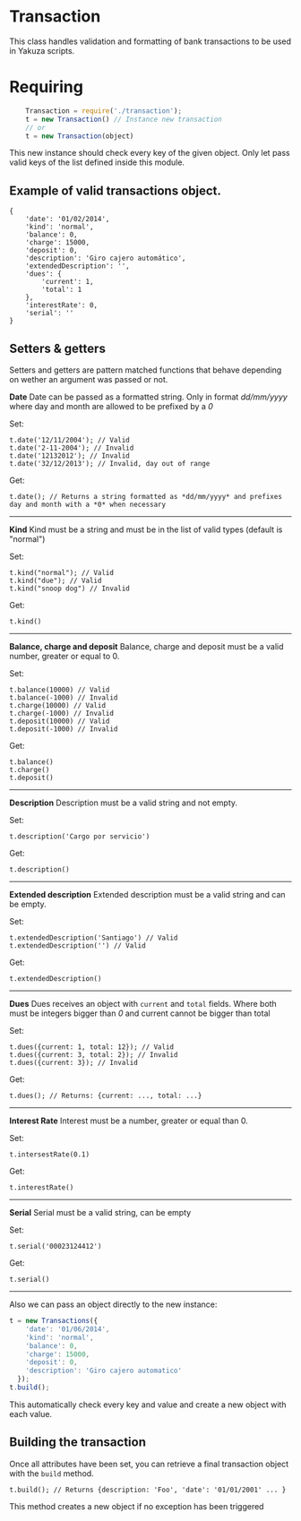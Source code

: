 Transaction
===========

This class handles validation and formatting of bank transactions to be used in Yakuza scripts.

Requiring
=========
```javascript
    Transaction = require('./transaction');
    t = new Transaction() // Instance new transaction
    // or
    t = new Transaction(object)
```

This new instance should check every key of the given object. Only let pass valid keys of the list defined inside this module.

Example of valid transactions object.
-----------------
```
{
    'date': '01/02/2014',
    'kind': 'normal',
    'balance': 0,
    'charge': 15000,
    'deposit': 0,
    'description': 'Giro cajero automático',
    'extendedDescription': '',
    'dues': {
        'current': 1,
        'total': 1
    },
    'interestRate': 0,
    'serial': ''
}
```
Setters & getters
-----------------
Setters and getters are pattern matched functions that behave depending on wether an
argument was passed or not.

**Date**
Date can be passed as a formatted string.
Only in format *dd/mm/yyyy* where day and month are allowed to be prefixed by a *0*

Set:

    t.date('12/11/2004'); // Valid
    t.date('2-11-2004'); // Invalid
    t.date('12132012'); // Invalid
    t.date('32/12/2013'); // Invalid, day out of range

Get:

    t.date(); // Returns a string formatted as *dd/mm/yyyy* and prefixes day and month with a *0* when necessary
---
**Kind**
Kind must be a string and must be in the list of valid types (default is "normal")

Set:

    t.kind("normal"); // Valid
    t.kind("due"); // Valid
    t.kind("snoop dog") // Invalid

Get:

    t.kind()
---
**Balance, charge and deposit**
Balance, charge and deposit must be a valid number, greater or equal to 0.

Set:

    t.balance(10000) // Valid
    t.balance(-1000) // Invalid
    t.charge(10000) // Valid
    t.charge(-1000) // Invalid
    t.deposit(10000) // Valid
    t.deposit(-1000) // Invalid

Get:

	t.balance()
	t.charge()
	t.deposit()
---
**Description**
Description must be a valid string and not empty.

Set:

	t.description('Cargo por servicio')

Get:

	t.description()
---
**Extended description**
Extended description must be a valid string and can be empty.

Set:

	t.extendedDescription('Santiago') // Valid
	t.extendedDescription('') // Valid

Get:

	t.extendedDescription()
---
**Dues**
Dues receives an object with `current` and `total` fields. Where both must be integers bigger than *0* and current cannot be bigger than total

Set:

    t.dues({current: 1, total: 12}); // Valid
    t.dues({current: 3, total: 2}); // Invalid
    t.dues({current: 3}); // Invalid

Get:

    t.dues(); // Returns: {current: ..., total: ...}
---
**Interest Rate**
Interest must be a number, greater or equal than 0.

Set:

	t.intersestRate(0.1)

Get:

	t.interestRate()
---
**Serial**
Serial must be a valid string, can be empty

Set:

	t.serial('00023124412')

Get:

	t.serial()
---
Also we can pass an object directly to the new instance:

```javascript
t = new Transactions({
    'date': '01/06/2014',
    'kind': 'normal',
    'balance': 0,
    'charge': 15000,
    'deposit': 0,
    'description': 'Giro cajero automatico'
  });
t.build();
```

This automatically check every key and value and create a new object with each value.

Building the transaction
------------------------

Once all attributes have been set, you can retrieve a final transaction object
with the `build` method.

    t.build(); // Returns {description: 'Foo', 'date': '01/01/2001' ... }

This method creates a new object if no exception has been triggered
